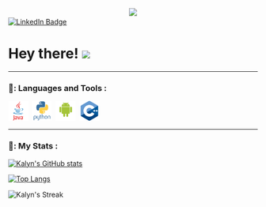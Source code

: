

<!--
**kalynstricklin/kalynstricklin** is a ✨ _special_ ✨ repository because its `README.md` (this file) appears on your GitHub profile.
-->

<div id="header" align="center">
  <img src="https://media.giphy.com/media/12KPpBIdG8kqIg/giphy.gif" width="100"/>
</div>

<div id="badges">
  <a href="https://www.linkedin.com/in/kalyn-stricklin-46451a279/">
  <img src="https://img.shields.io/badge/LinkedIn-pink?logo=linkedin&logoColor=white&style=for-the-badge" alt="LinkedIn Badge"/>
  </a>
<!--   <a href="https://www.instagram.com/ka7yn/">
  <img src="https://img.shields.io/badge/Instagram-pink?logo=instagram&logoColor=white&style=for-the-badge" alt="Instagram Badge"/>
  </a> -->
  
<!-- <img src="https://komarev.com/ghpvc/?username=kalynstricklin&style=flat-square&color=blue" alt=""/> -->
  <h1>
    Hey there!
    <img src="https://media.giphy.com/media/hvRJCLFzcasrR4ia7z/giphy.gif" width="30px"/>
  </h1>
</div>


---

### 🧰: Languages and Tools :
<div>
   <img src="https://github.com/devicons/devicon/blob/master/icons/java/java-original-wordmark.svg" title="Java" alt="Java" width="40" height="40"/>&nbsp;
    <img src="https://github.com/devicons/devicon/blob/master/icons/python/python-original-wordmark.svg" title="Python" alt="Python" width="40" height="40"/>&nbsp;
  <img src="https://github.com/devicons/devicon/blob/master/icons/android/android-original-wordmark.svg" title="Android" alt="Android" width="40" height="40"/>&nbsp;
  <img src="https://github.com/devicons/devicon/blob/master/icons/cplusplus/cplusplus-original.svg" title="C++" alt="C++" width="40" height="40"/>&nbsp;
</div>

---
### 💚: My Stats :

[![Kalyn's GitHub stats](https://github-readme-stats.vercel.app/api?username=kalynstricklin&count_private=true&show_icons=true&theme=vue-dark)](https://github.com/Osalumense)

[![Top Langs](https://github-readme-stats.vercel.app/api/top-langs/?username=kalynstricklin&layout=compact&theme=vision-friendly-dark)](https://github.com/anuraghazra/github-readme-stats)

<p><img align="center" src="https://github-readme-streak-stats.herokuapp.com?user=kalynstricklin&theme=vue-dark&hide_border=true&date_format=j%20M%5B%20Y%5D" alt="Kalyn's Streak"/></p>

